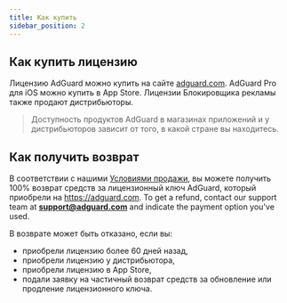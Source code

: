 ```yaml
---
title: Как купить
sidebar_position: 2
---
```


## Как купить лицензию

Лицензию AdGuard можно купить на сайте [adguard.com](https://adguard.com/license.html). AdGuard Pro для iOS можно купить в App Store. Лицензии Блокировщика рекламы также продают дистрибьюторы.

> Доступность продуктов AdGuard в магазинах приложений и у дистрибьюторов зависит от того, в какой стране вы находитесь.

## Как получить возврат

В соответствии с нашими [Условиями продажи](https://adguard.com/terms-of-sale.html), вы можете получить 100% возврат средств за лицензионный ключ AdGuard, который приобрели на https://adguard.com. To get a refund, contact our support team at **support@adguard.com** and indicate the payment option you've used.

В возврате может быть отказано, если вы:
* приобрели лицензию более 60 дней назад,
* приобрели лицензию у дистрибьютора,
* приобрели лицензию в App Store,
* подали заявку на частичный возврат средств за обновление или продление лицензионного ключа.
